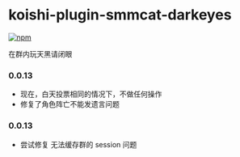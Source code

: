 # koishi-plugin-smmcat-darkeyes

[![npm](https://img.shields.io/npm/v/koishi-plugin-smmcat-darkeyes?style=flat-square)](https://www.npmjs.com/package/koishi-plugin-smmcat-darkeyes)

在群内玩天黑请闭眼

### 0.0.13

- 现在，白天投票相同的情况下，不做任何操作
- 修复了角色阵亡不能发遗言问题

### 0.0.13

- 尝试修复 无法缓存群的 session 问题